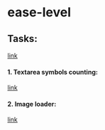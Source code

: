 # ease-level

## Tasks:
<a href="https://confluence.ontrq.com/display/KB/Easy+level+-+native+JS">link</a>
#### 1. Textarea symbols counting:
<a target="_blank" href="https://logolevel.github.io/ease-level/01-textarea-symbol-counting/index.html">link</a>
#### 2. Image loader:
<a target="_blank" href="https://logolevel.github.io/ease-level/02-image-loader/index.html">link</a>
